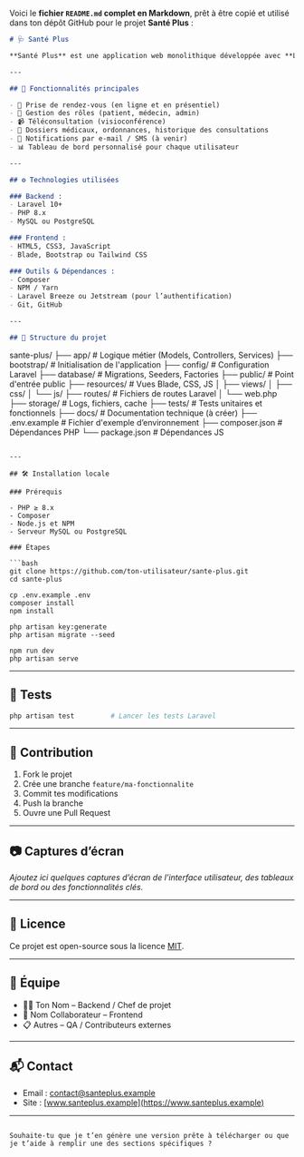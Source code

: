 Voici le **fichier `README.md` complet en Markdown**, prêt à être copié et utilisé dans ton dépôt GitHub pour le projet **Santé Plus** :

```markdown
# 🩺 Santé Plus

**Santé Plus** est une application web monolithique développée avec **Laravel** (backend) et **HTML/CSS/JavaScript** (frontend). Elle permet la gestion de rendez-vous médicaux, la téléconsultation et bien plus encore.

---

## 🚀 Fonctionnalités principales

- 📅 Prise de rendez-vous (en ligne et en présentiel)
- 👤 Gestion des rôles (patient, médecin, admin)
- 📹 Téléconsultation (visioconférence)
- 📄 Dossiers médicaux, ordonnances, historique des consultations
- 🔔 Notifications par e-mail / SMS (à venir)
- 📊 Tableau de bord personnalisé pour chaque utilisateur

---

## ⚙️ Technologies utilisées

### Backend :
- Laravel 10+
- PHP 8.x
- MySQL ou PostgreSQL

### Frontend :
- HTML5, CSS3, JavaScript
- Blade, Bootstrap ou Tailwind CSS

### Outils & Dépendances :
- Composer
- NPM / Yarn
- Laravel Breeze ou Jetstream (pour l’authentification)
- Git, GitHub

---

## 📁 Structure du projet

```

sante-plus/
├── app/                 # Logique métier (Models, Controllers, Services)
├── bootstrap/           # Initialisation de l'application
├── config/              # Configuration Laravel
├── database/            # Migrations, Seeders, Factories
├── public/              # Point d'entrée public
├── resources/           # Vues Blade, CSS, JS
│   ├── views/
│   ├── css/
│   └── js/
├── routes/              # Fichiers de routes Laravel
│   └── web.php
├── storage/             # Logs, fichiers, cache
├── tests/               # Tests unitaires et fonctionnels
├── docs/                # Documentation technique (à créer)
├── .env.example         # Fichier d'exemple d’environnement
├── composer.json        # Dépendances PHP
└── package.json         # Dépendances JS

````

---

## 🛠️ Installation locale

### Prérequis

- PHP ≥ 8.x
- Composer
- Node.js et NPM
- Serveur MySQL ou PostgreSQL

### Étapes

```bash
git clone https://github.com/ton-utilisateur/sante-plus.git
cd sante-plus

cp .env.example .env
composer install
npm install

php artisan key:generate
php artisan migrate --seed

npm run dev
php artisan serve
````

---

## 🧪 Tests

```bash
php artisan test         # Lancer les tests Laravel
```

---

## 🤝 Contribution

1. Fork le projet
2. Crée une branche `feature/ma-fonctionnalite`
3. Commit tes modifications
4. Push la branche
5. Ouvre une Pull Request

---

## 📷 Captures d’écran

*Ajoutez ici quelques captures d’écran de l’interface utilisateur, des tableaux de bord ou des fonctionnalités clés.*

---

## 📄 Licence

Ce projet est open-source sous la licence [MIT](LICENSE).

---

## 👥 Équipe

* 👨‍💻 Ton Nom – Backend / Chef de projet
* 🎨 Nom Collaborateur – Frontend
* 📋 Autres – QA / Contributeurs externes

---

## 📬 Contact

* Email : [contact@santeplus.example](mailto:contact@santeplus.example)
* Site : [www.santeplus.example](https://www.santeplus.example)

---

```

Souhaite-tu que je t’en génère une version prête à télécharger ou que je t’aide à remplir une des sections spécifiques ?
```

